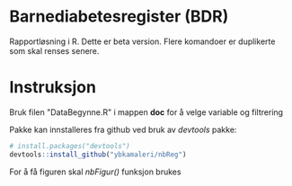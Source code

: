 # Barnediabetesregister (BDR)

Rapportløsning i R. Dette er beta version. Flere komandoer er duplikerte som skal renses senere.

# Instruksjon

Bruk filen "DataBegynne.R" i mappen **doc** for å velge variable og filtrering

Pakke kan innstalleres fra github ved bruk av *devtools* pakke:

```R
# install.packages("devtools")
devtools::install_github("ybkamaleri/nbReg")
```

For å få figuren skal *nbFigur()* funksjon brukes
